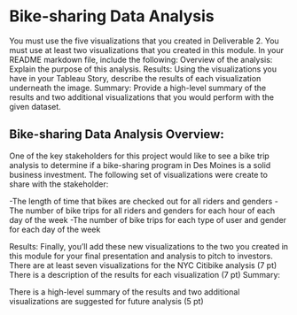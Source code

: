 # **Bike-sharing Data Analysis**

You must use the five visualizations that you created in Deliverable 2.
You must use at least two visualizations that you created in this module.
In your README markdown file, include the following:
Overview of the analysis: Explain the purpose of this analysis.
Results: Using the visualizations you have in your Tableau Story, describe the results of each visualization underneath the image.
Summary: Provide a high-level summary of the results and two additional visualizations that you would perform with the given dataset.

## **Bike-sharing Data Analysis Overview:**

One of the key stakeholders for this project would like to see a bike trip analysis to determine if a bike-sharing program in Des Moines is a solid business investment. The following set of visualizations were create to share with the stakeholder:

-The length of time that bikes are checked out for all riders and genders
-The number of bike trips for all riders and genders for each hour of each day of the week
-The number of bike trips for each type of user and gender for each day of the week



Results:
Finally, you’ll add these new visualizations to the two you created in this module for your final presentation and analysis to pitch to investors.
There are at least seven visualizations for the NYC Citibike analysis (7 pt)
There is a description of the results for each visualization (7 pt)
Summary:

There is a high-level summary of the results and two additional visualizations are suggested for future analysis (5 pt)
